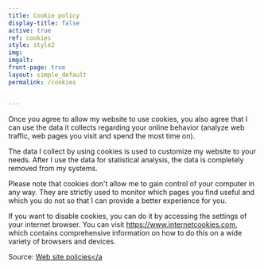 ```yaml
---
title: Cookie policy
display-title: false
active: true
ref: cookies
style: style2
img: 
imgalt: 
front-page: true
layout: simple_default
permalink: /cookies


---
```

Once you agree to allow my website to use cookies, you also agree that I can use the data it collects regarding your online behavior (analyze web traffic, web pages you visit and spend the most time on).

The data I collect by using cookies is used to customize my website to your needs. After I use the data for statistical analysis, the data is completely removed from my systems.

Please note that cookies don't allow me to gain control of your computer in any way. They are strictly used to monitor which pages you find useful and which you do not so that I can provide a better experience for you.

If you want to disable cookies, you can do it by accessing the settings of your internet browser. You can visit https://www.internetcookies.com, which contains comprehensive information on how to do this on a wide variety of browsers and devices.

Source: <a href="https://www.websitepolicies.com/website/sample-privacy-policy-template" target="_blank">Web site policies</a